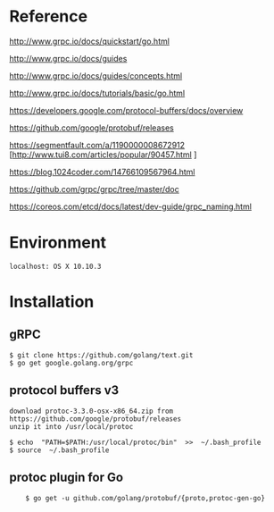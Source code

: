 # Reference

http://www.grpc.io/docs/quickstart/go.html

http://www.grpc.io/docs/guides

http://www.grpc.io/docs/guides/concepts.html

http://www.grpc.io/docs/tutorials/basic/go.html

https://developers.google.com/protocol-buffers/docs/overview

https://github.com/google/protobuf/releases

https://segmentfault.com/a/1190000008672912 [http://www.tui8.com/articles/popular/90457.html ]

https://blog.1024coder.com/14766109567964.html

https://github.com/grpc/grpc/tree/master/doc

https://coreos.com/etcd/docs/latest/dev-guide/grpc_naming.html

# Environment
	localhost: OS X 10.10.3

# Installation

## gRPC

	$ git clone https://github.com/golang/text.git
	$ go get google.golang.org/grpc

## protocol buffers v3

	download protoc-3.3.0-osx-x86_64.zip from https://github.com/google/protobuf/releases
	unzip it into /usr/local/protoc

	$ echo  "PATH=$PATH:/usr/local/protoc/bin"  >>  ~/.bash_profile
	$ source  ~/.bash_profile

## protoc plugin for Go

		$ go get -u github.com/golang/protobuf/{proto,protoc-gen-go}
